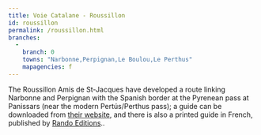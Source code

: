 ```yaml
---
title: Voie Catalane - Roussillon
id: roussillon
permalink: /roussillon.html
branches:
  -
    branch: 0
    towns: "Narbonne,Perpignan,Le Boulou,Le Perthus"
    mapagencies: f
---
```


The Roussillon Amis de St-Jacques have developed a route linking Narbonne and Perpignan with the Spanish border at the Pyrenean pass at Panissars (near the modern Pertús/Perthus pass); a guide can be downloaded from [their website][0], and there is also a printed guide in French, published by [Rando Editions][1]..

[0]: http://amis.compostelle.free.fr/
[1]: http://www.editions-sudouest.com/nos-editions/rando-editions/1689-le-chemin-catalan-vers-saint-jacques-de-compostelle.html